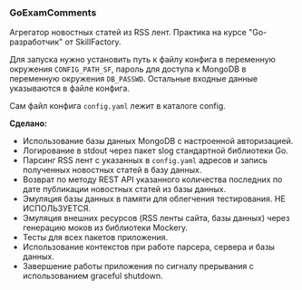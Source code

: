 ### GoExamComments

Агрегатор новостных статей из RSS лент. Практика на курсе "Go-разработчик" от SkillFactory.

Для запуска нужно установить путь к файлу конфига в переменную окружения `CONFIG_PATH_SF`, пароль для доступа к MongoDB
в переменную окружения `DB_PASSWD`. Остальные входные данные указываются в файле конфига.

Сам файл конфига `config.yaml` лежит в каталоге config.

**Сделано:**

- Использование базы данных MongoDB с настроенной авторизацией.
- Логирование в stdout через пакет slog стандартной библиотеки Go.
- Парсинг RSS лент с указанных в `config.yaml` адресов и запись полученных новостных статей в базу данных.
- Возврат по методу REST API указанного количества последних по дате публикации новостных статей из базы данных.
- Эмуляция базы данных в памяти для облегчения тестирования. НЕ ИСПОЛЬЗУЕТСЯ.
- Эмуляция внешних ресурсов (RSS ленты сайта, базы данных) через генерацию моков из библиотеки Mockery.
- Тесты для всех пакетов приложения.
- Использование контекстов при работе парсера, сервера и базы данных.
- Завершение работы приложения по сигналу прерывания с использованием graceful shutdown.
